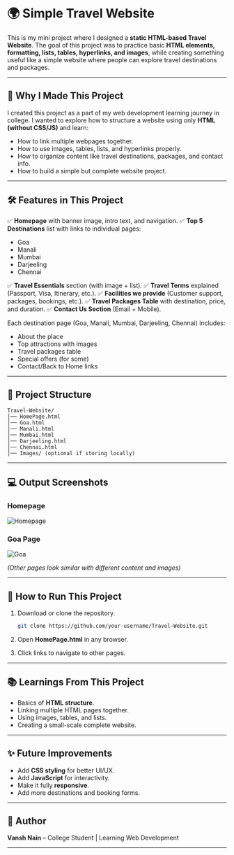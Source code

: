 # 🌍 Simple Travel Website

This is my mini project where I designed a **static HTML-based Travel Website**. The goal of this project was to practice basic **HTML elements, formatting, lists, tables, hyperlinks, and images**, while creating something useful like a simple website where people can explore travel destinations and packages.

---

## 📌 Why I Made This Project

I created this project as a part of my web development learning journey in college. I wanted to explore how to structure a website using only **HTML (without CSS/JS)** and learn:

* How to link multiple webpages together.
* How to use images, tables, lists, and hyperlinks properly.
* How to organize content like travel destinations, packages, and contact info.
* How to build a simple but complete website project.

---

## 🛠️ Features in This Project

✅ **Homepage** with banner image, intro text, and navigation.
✅ **Top 5 Destinations** list with links to individual pages:

* Goa
* Manali
* Mumbai
* Darjeeling
* Chennai

✅ **Travel Essentials** section (with image + list).
✅ **Travel Terms** explained (Passport, Visa, Itinerary, etc.).
✅ **Facilities we provide** (Customer support, packages, bookings, etc.).
✅ **Travel Packages Table** with destination, price, and duration.
✅ **Contact Us Section** (Email + Mobile).

Each destination page (Goa, Manali, Mumbai, Darjeeling, Chennai) includes:

* About the place
* Top attractions with images
* Travel packages table
* Special offers (for some)
* Contact/Back to Home links

---

## 📂 Project Structure

```
Travel-Website/
│── HomePage.html
│── Goa.html
│── Manali.html
│── Mumbai.html
│── Darjeeling.html
│── Chennai.html
│── Images/ (optional if storing locally)
```

---

## 💻 Output Screenshots

### Homepage

![Homepage](#)

### Goa Page

![Goa](#)

*(Other pages look similar with different content and images)*

---

## 🚀 How to Run This Project

1. Download or clone the repository.

   ```bash
   git clone https://github.com/your-username/Travel-Website.git
   ```
2. Open **HomePage.html** in any browser.
3. Click links to navigate to other pages.

---

## 📚 Learnings From This Project

* Basics of **HTML structure**.
* Linking multiple HTML pages together.
* Using images, tables, and lists.
* Creating a small-scale complete website.

---

## ✨ Future Improvements

* Add **CSS styling** for better UI/UX.
* Add **JavaScript** for interactivity.
* Make it fully **responsive**.
* Add more destinations and booking forms.

---

## 📝 Author

**Vansh Nain** – College Student | Learning Web Development

---
